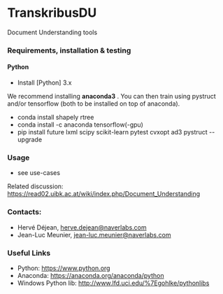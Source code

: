# TranskribusDU
Document Understanding tools

### Requirements, installation & testing

#### Python

* Install [Python] 3.x 

We recommend installing __anaconda3__ . You can then train using pystruct and/or tensorflow (both to be installed on top of anaconda).

 * conda install shapely rtree
 * conda install -c anaconda tensorflow(-gpu)
 * pip install future lxml scipy scikit-learn pytest cvxopt ad3 pystruct --upgrade

### Usage
 * see use-cases

Related discussion: <https://read02.uibk.ac.at/wiki/index.php/Document_Understanding>

### Contacts:
 * Hervé Déjean, herve.dejean@naverlabs.com
 * Jean-Luc Meunier, jean-luc.meunier@naverlabs.com

### Useful Links
* Python: <https://www.python.org>
* Anaconda: https://anaconda.org/anaconda/python
* Windows Python lib: <http://www.lfd.uci.edu/%7Egohlke/pythonlibs>
